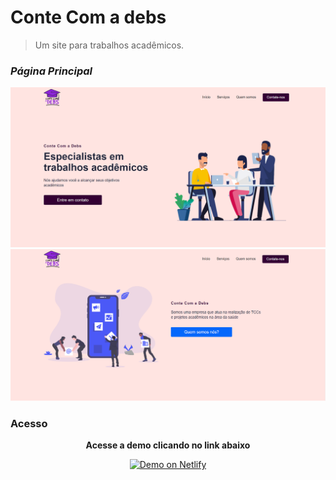 # Conte Com a debs

> Um site para trabalhos acadêmicos.

<h3><i>Página Principal</i></h3>
<img alt="Demo on Netlify" src="https://github.com/caioh123/Conte-com-a-debs/blob/main/src/images/debs1.PNG?raw=true">
<img alt="Demo on Netlify" src="https://github.com/caioh123/Conte-com-a-debs/blob/main/src/images/debs2.PNG?raw=true">

### Acesso

<p align="center"><strong>Acesse a demo clicando no link abaixo</strong></p>
<p align="center">
  <a href="https://conte-com-a-debs.netlify.app/" target="_blank">
    <img alt="Demo on Netlify" src="https://res.cloudinary.com/lukemorales/image/upload/v1563043495/readme_logos/demo_on_netlify_bbuvjz.png">
  </a>
</p>
 
